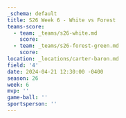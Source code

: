 ```yaml
---
_schema: default
title: S26 Week 6 - White vs Forest
teams-score:
  - team: _teams/s26-white.md
    score:
  - team: _teams/s26-forest-green.md
    score:
location: _locations/carter-baron.md
field: '4'
date: 2024-04-21 12:30:00 -0400
season: 26
week: 6
mvp: ''
game-ball: ''
sportsperson: ''
---
```

